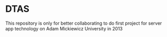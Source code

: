 DTAS
====

This repository is only for better collaborating to do first project for server app technology on Adam Mickiewicz University in 2013 
